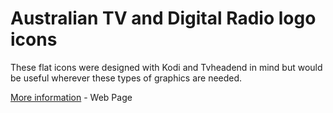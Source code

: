 # Australian TV and Digital Radio logo icons

These flat icons were designed with Kodi and Tvheadend in mind but would be useful wherever these types of graphics are needed.

[More information](https://pureservices.com.au/our-work/australian-tv-logos-icons-tvheadend-kodi/) - Web Page
